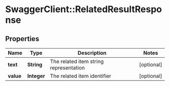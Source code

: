 # SwaggerClient::RelatedResultResponse

## Properties
Name | Type | Description | Notes
------------ | ------------- | ------------- | -------------
**text** | **String** | The related item string representation | [optional] 
**value** | **Integer** | The related item identifier | [optional] 


